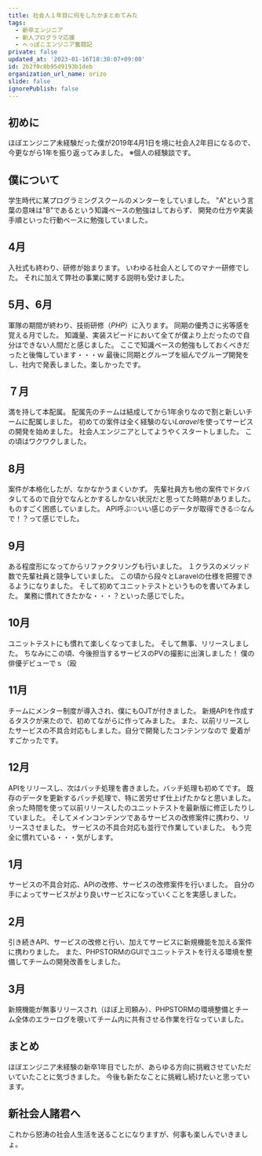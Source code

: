```yaml
---
title: 社会人１年目に何をしたかまとめてみた
tags:
  - 新卒エンジニア
  - 新人プログラマ応援
  - へっぽこエンジニア奮闘記
private: false
updated_at: '2023-01-16T18:38:07+09:00'
id: 2b2f0c0b95d9193b1deb
organization_url_name: orizo
slide: false
ignorePublish: false
---
```

## 初めに
ほぼエンジニア未経験だった僕が2019年4月1日を境に社会人2年目になるので、
今更ながら1年を振り返ってみました。
※個人の経験談です。

## 僕について
学生時代に某プログラミングスクールのメンターをしていました。
"A"という言葉の意味は"B"であるという知識ベースの勉強はしておらず、
開発の仕方や実装手順といった行動ベースに勉強していました。

## 4月
入社式も終わり、研修が始まります。
いわゆる社会人としてのマナー研修でした。
それに加えて弊社の事業に関する説明も受けました。

## 5月、6月
軍隊の期間が終わり、技術研修（*PHP*）に入ります。
同期の優秀さに劣等感を覚える月でした。
知識量、実装スピードにおいて全てが僕より上だったので自分はできない人間だと感じました。
ここで知識ベースの勉強もしておくべきだったと後悔しています・・・ｗ
最後に同期とグループを組んでグループ開発をし、社内で発表しました。楽しかったです。

## ７月
満を持して本配属。
配属先のチームは結成してから1年余りなので割と新しいチームに配属しました。
初めての案件は全く経験のない*Laravel*を使ってサービスの開発を始めました。
社会人エンジニアとしてようやくスタートしました。
この頃はワクワクしました。

## 8月
案件が本格化したが、なかなかうまくいかず。
先輩社員方も他の案件でドタバタしてるので自分でなんとかするしかない状況だと思ってた時期がありました。
ものすごく困惑していました。
API呼ぶ⇨いい感じのデータが取得できる⇨なんで！？って感じでした。

## 9月
ある程度形になってからリファクタリングも行いました。
１クラスのメソッド数で先輩社員と競争していました。
この頃から段々とLaravelの仕様を把握できるようになりました。
そして初めてユニットテストというものを書いてみました。
業務に慣れてきたかな・・・？といった感じでした。

## 10月
ユニットテストにも慣れて楽しくなってました。
そして無事、リリースしました。
ちなみにこの頃、今後担当するサービスのPVの撮影に出演しました！
僕の俳優デビューでｓ（殴

## 11月
チームにメンター制度が導入され、僕にもOJTが付きました。
新規APIを作成するタスクが来たので、初めてながらに作ってみました。
また、以前リリースしたサービスの不具合対応もしました。自分で開発したコンテンツなので
愛着がすごかったです。

## 12月
APIをリリースし、次はバッチ処理を書きました。バッチ処理も初めてです。
既存のデータを更新するバッチ処理で、特に苦労せず仕上げたかなと思いました。
余った時間を使って以前リリースしたのユニットテストを最新版に修正したりしていました。
そしてメインコンテンツであるサービスの改修案件に携わり、リリースさせました。
サービスの不具合対応も並行で作業していました。
もう完全に慣れている・・・気がします。

## 1月
サービスの不具合対応、APIの改修、サービスの改修案件を行いました。
自分の手によってサービスがより良いサービスになっていくことを実感しました。

## 2月

引き続きAPI、サービスの改修と行い、加えてサービスに新規機能を加える案件に携わりました。
また、PHPSTORMのGUIでユニットテストを行える環境を整備してチームの開発改善をしました。

## 3月
新規機能が無事リリースされ（ほぼ上司頼み）、PHPSTORMの環境整備とチーム全体のエラーログを覗いてチーム内に共有させる作業を行なっていました。


## まとめ
ほぼエンジニア未経験の新卒1年目でしたが、あらゆる方向に挑戦させていただいていたことに気づきました。
今後も新たなことに挑戦し続けたいと思っています。

## 新社会人諸君へ
これから怒涛の社会人生活を送ることになりますが、何事も楽しんでいきましょ。


